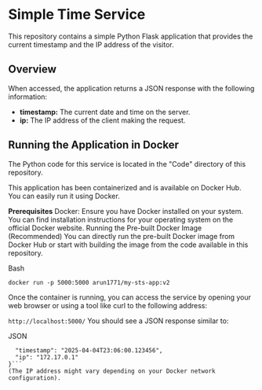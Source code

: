 # Simple Time Service

This repository contains a simple Python Flask application that provides the current timestamp and the IP address of the visitor.

## Overview

When accessed, the application returns a JSON response with the following information:

* **timestamp:** The current date and time on the server.
* **ip:** The IP address of the client making the request.

## Running the Application in Docker

The Python code for this service is located in the "Code" directory of this repository.

This application has been containerized and is available on Docker Hub. You can easily run it using Docker.

**Prerequisites**
Docker: Ensure you have Docker installed on your system. You can find installation instructions for your operating system on the official Docker website.
Running the Pre-built Docker Image (Recommended)
You can directly run the pre-built Docker image from Docker Hub or start with building the image from the code available in this repository.

Bash

```docker run -p 5000:5000 arun1771/my-sts-app:v2```

Once the container is running, you can access the service by opening your web browser or using a tool like curl to the following address:

```http://localhost:5000/```
You should see a JSON response similar to:

JSON

```{
  "timestamp": "2025-04-04T23:06:00.123456",
  "ip": "172.17.0.1"
}```
(The IP address might vary depending on your Docker network configuration).

